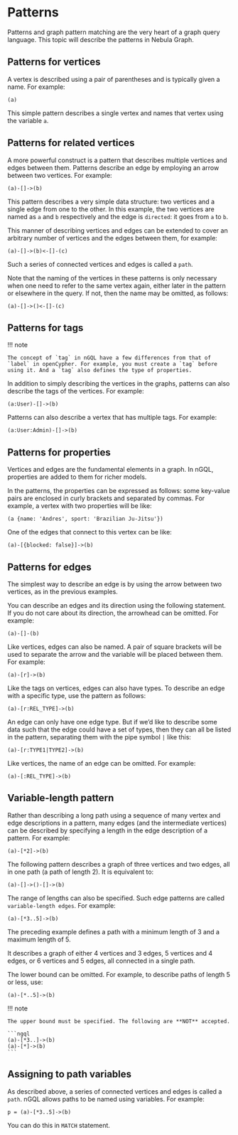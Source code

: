 # Patterns

Patterns and graph pattern matching are the very heart of a graph query language. This topic will describe the patterns in Nebula Graph.

## Patterns for vertices

A vertex is described using a pair of parentheses and is typically given a name. For example:

```ngql
(a)
```

This simple pattern describes a single vertex and names that vertex using the variable `a`.

## Patterns for related vertices

A more powerful construct is a pattern that describes multiple vertices and edges between them. Patterns describe an edge by employing an arrow between two vertices. For example:

```ngql
(a)-[]->(b)
```

This pattern describes a very simple data structure: two vertices and a single edge from one to the other. In this example, the two vertices are named as `a` and `b` respectively and the edge is `directed`: it goes from `a` to `b`.

This manner of describing vertices and edges can be extended to cover an arbitrary number of vertices and the edges between them, for example:

```ngql
(a)-[]->(b)<-[]-(c)
```

Such a series of connected vertices and edges is called a `path`.

Note that the naming of the vertices in these patterns is only necessary when one need to refer to the same vertex again, either later in the pattern or elsewhere in the query. If not, then the name may be omitted, as follows:

```ngql
(a)-[]->()<-[]-(c)
```

## Patterns for tags

!!! note

    The concept of `tag` in nGQL have a few differences from that of `label` in openCypher. For example, you must create a `tag` before using it. And a `tag` also defines the type of properties.

In addition to simply describing the vertices in the graphs, patterns can also describe the tags of the vertices. For example:

```ngql
(a:User)-[]->(b)
```

Patterns can also describe a vertex that has multiple tags. For example:

```ngql
(a:User:Admin)-[]->(b)
```

## Patterns for properties

Vertices and edges are the fundamental elements in a graph. In nGQL, properties are added to them for richer models.

In the patterns, the properties can be expressed as follows: some key-value pairs are enclosed in curly brackets and separated by commas. For example, a vertex with two properties will be like:

```ngql
(a {name: 'Andres', sport: 'Brazilian Ju-Jitsu'})
```

One of the edges that connect to this vertex can be like:

```ngql
(a)-[{blocked: false}]->(b)
```

## Patterns for edges

The simplest way to describe an edge is by using the arrow between two vertices, as in the previous examples.

You can describe an edges and its direction using the following statement. If you do not care about its direction, the arrowhead can be omitted. For example:

```ngql
(a)-[]-(b)
```

Like vertices, edges can also be named. A pair of square brackets will be used to separate the arrow and the variable will be placed between them. For example:

```ngql
(a)-[r]->(b)
```

Like the tags on vertices, edges can also have types. To describe an edge with a specific type, use the pattern as follows:

```ngql
(a)-[r:REL_TYPE]->(b)
```

An edge can only have one edge type. But if we’d like to describe some data such that the edge could have a set of types, then they can all be listed in the pattern, separating them with the pipe symbol `|` like this:

```ngql
(a)-[r:TYPE1|TYPE2]->(b)
```

Like vertices, the name of an edge can be omitted. For example:

```ngql
(a)-[:REL_TYPE]->(b)
```

## Variable-length pattern

Rather than describing a long path using a sequence of many vertex and edge descriptions in a pattern, many edges (and the intermediate vertices) can be described by specifying a length in the edge description of a pattern. For example:

```ngql
(a)-[*2]->(b)
```

The following pattern describes a graph of three vertices and two edges, all in one path (a path of length 2). It is equivalent to:

```ngql
(a)-[]->()-[]->(b)
```

The range of lengths can also be specified. Such edge patterns are called `variable-length edges`. For example:

```ngql
(a)-[*3..5]->(b)
```

The preceding example defines a path with a minimum length of 3 and a maximum length of 5. 

It describes a graph of either 4 vertices and 3 edges, 5 vertices and 4 edges, or 6 vertices and 5 edges, all connected in a single path.

The lower bound can be omitted. For example, to describe paths of length 5 or less, use:

```ngql
(a)-[*..5]->(b)
```

!!! note

    The upper bound must be specified. The following are **NOT** accepted.

    ```ngql
    (a)-[*3..]->(b)
    (a)-[*]->(b)
    ```

## Assigning to path variables

As described above, a series of connected vertices and edges is called a `path`. nGQL allows
paths to be named using variables. For example:

```ngql
p = (a)-[*3..5]->(b)
```

You can do this in `MATCH` statement.
